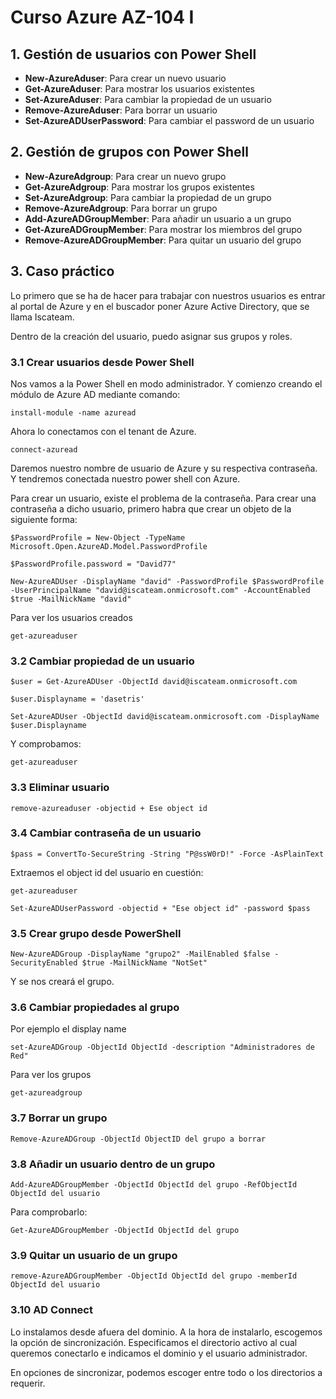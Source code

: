 # Curso Azure AZ-104 I

## 1. Gestión de usuarios con Power Shell

* **New-AzureAduser**: Para crear un nuevo usuario
* **Get-AzureAduser**: Para mostrar los usuarios existentes
* **Set-AzureAduser**: Para cambiar la propiedad de un usuario
* **Remove-AzureAduser**: Para borrar un usuario
* **Set-AzureADUserPassword**: Para cambiar el password de un usuario

## 2. Gestión de grupos con Power Shell

* **New-AzureAdgroup**: Para crear un nuevo grupo
* **Get-AzureAdgroup**: Para mostrar los grupos existentes
* **Set-AzureAdgroup**: Para cambiar la propiedad de un grupo
* **Remove-AzureAdgroup**: Para borrar un grupo
* **Add-AzureADGroupMember**: Para añadir un usuario a un grupo
* **Get-AzureADGroupMember**: Para mostrar los miembros del grupo
* **Remove-AzureADGroupMember**: Para quitar un usuario del grupo


## 3. Caso práctico

Lo primero que se ha de hacer para trabajar con nuestros usuarios es entrar al portal de Azure y en el buscador poner Azure Active Directory, que se llama Iscateam. 

Dentro de la creación del usuario, puedo asignar sus grupos y roles. 

### 3.1 Crear usuarios desde Power Shell

Nos vamos a la Power Shell en modo administrador. Y comienzo creando el módulo de Azure AD mediante comando:

```
install-module -name azuread
```

Ahora lo conectamos con el tenant de Azure.

```
connect-azuread
```

Daremos nuestro nombre de usuario de Azure y su respectiva contraseña. Y tendremos conectada nuestro power shell con Azure.

Para crear un usuario, existe el problema de la contraseña. Para crear una contraseña a dicho usuario, primero habra que crear un objeto de la siguiente forma:

```
$PasswordProfile = New-Object -TypeName Microsoft.Open.AzureAD.Model.PasswordProfile

$PasswordProfile.password = "David77"

New-AzureADUser -DisplayName "david" -PasswordProfile $PasswordProfile -UserPrincipalName "david@iscateam.onmicrosoft.com" -AccountEnabled $true -MailNickName "david"
```

Para ver los usuarios creados

```
get-azureaduser
```

### 3.2 Cambiar propiedad de un usuario

```
$user = Get-AzureADUser -ObjectId david@iscateam.onmicrosoft.com

$user.Displayname = 'dasetris'

Set-AzureADUser -ObjectId david@iscateam.onmicrosoft.com -DisplayName $user.Displayname
```

Y comprobamos:

```
get-azureaduser
```

### 3.3 Eliminar usuario

```
remove-azureaduser -objectid + Ese object id
```

### 3.4 Cambiar contraseña de un usuario

```
$pass = ConvertTo-SecureString -String "P@ssW0rD!" -Force -AsPlainText 
```
Extraemos el object id del usuario en cuestión:

``` 
get-azureaduser
```

```
Set-AzureADUserPassword -objectid + "Ese object id" -password $pass
```

### 3.5 Crear grupo desde PowerShell

``` 
New-AzureADGroup -DisplayName "grupo2" -MailEnabled $false -SecurityEnabled $true -MailNickName "NotSet"
``` 

Y se nos creará el grupo.

### 3.6 Cambiar propiedades al grupo

Por ejemplo el display name

```
set-AzureADGroup -ObjectId ObjectId -description "Administradores de Red"
```

Para ver los grupos

```
get-azureadgroup
```

### 3.7 Borrar un grupo

```  
Remove-AzureADGroup -ObjectId ObjectID del grupo a borrar
```

### 3.8 Añadir un usuario dentro de un grupo

```
Add-AzureADGroupMember -ObjectId ObjectId del grupo -RefObjectId ObjectId del usuario
```

Para comprobarlo:

```
Get-AzureADGroupMember -ObjectId ObjectId del grupo
```

### 3.9 Quitar un usuario de un grupo

``` 
remove-AzureADGroupMember -ObjectId ObjectId del grupo -memberId ObjectId del usuario
```

### 3.10 AD Connect

Lo instalamos desde afuera del dominio. A la hora de instalarlo, escogemos la opción de sincronización. 
Especificamos el directorio activo al cual queremos conectarlo e indicamos el dominio y el usuario administrador. 

En opciones de sincronizar, podemos escoger entre todo o los directorios a requerir.




























